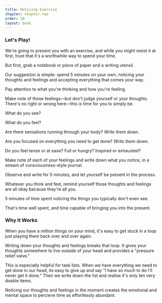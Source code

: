 ```yaml
---
title: Noticing Exercise
chapter: chapter-two
order: 10
layout: book
---
```

### Let's Play!

We're going to present you with an exercise, and while you might resist it at first, trust that it's a worthwhile way to spend your time.

But first, grab a notebook or piece of paper and a writing utensil.

Our suggestion is simple: spend 5 minutes on your own, noticing your thoughts and feelings and accepting everything that comes your way.

Pay attention to what you're thinking and how you're feeling.

Make note of those feelings—but don't judge yourself or your thoughts. There's no right or wrong here—this is time for you to simply be.

What do you see?

What do you feel?

Are there sensations running through your body? *Write them down.*

Are you focused on everything you need to get done? *Write them down.*

Do you feel tense or at ease? Full or hungry? Inspired or exhausted?

Make note of each of your feelings and write down what you notice, in a stream of consciousness-style journal.

Observe and write for 5 minutes, and let yourself be present in the process.

Whatever you think and feel, remind yourself those thoughts and feelings are all okay because they're all you.

5 minutes of time spent noticing the things you typically don't even see.

That's time well spent, and time capable of bringing you into the present.

### Why It Works
When you have a million things on your mind, it's easy to get stuck in a loop just playing them back over and over again.

Writing down your thoughts and feelings breaks that loop. It gives your thoughts somewhere to live outside of your head and provides a "pressure relief valve."

This is especially helpful for task lists. When we have everything we need to get done in our head, its easy to give up and say "I have *so much* to do I'll never get it done." Then we write down the list and realise it's only ten very doable items.

Noticing our thoughts and feelings in the moment creates the emotional and mental space to percieve time as effortlessly abundant.
